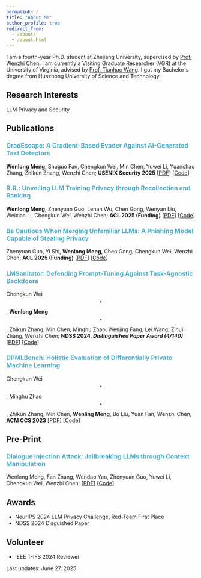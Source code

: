 ```yaml
---
permalink: /
title: "About Me"
author_profile: true
redirect_from: 
  - /about/
  - /about.html
---
```


I am a fourth-year Ph.D. student at Zhejiang University, supervised by [Prof. Wenzhi Chen](https://person.zju.edu.cn/chenwenzhi). I am currently a Visiting Graduate Researcher (VGR) at the University of Virginia, advised by [Prof. Tianhao Wang](https://tianhao.wang/). I got my Bachelor's degree from Huazhong University of Science and Technology.

Research Interests
------

LLM Privacy and Security

Publications
------

### <span style="color:#52ADC8">GradEscape: A Gradient-Based Evader Against AI-Generated Text Detectors</span>
**Wenlong Meng**, Shuguo Fan, Chengkun Wei, Min Chen, Yuwei Li, Yuanchao Zhang, Zhikun Zhang, Wenzhi Chen;
**USENIX Security 2025**
[[PDF](https://arxiv.org/pdf/2506.08188)] [[Code](https://doi.org/10.5281/zenodo.15586856)]

### <span style="color:#52ADC8">R.R.: Unveiling LLM Training Privacy through Recollection and Ranking</span>
**Wenlong Meng**, Zhenyuan Guo, Lenan Wu, Chen Gong, Wenyan Liu, Weixian Li, Chengkun Wei, Wenzhi Chen;
**ACL 2025 (Funding)**
[[PDF](https://arxiv.org/pdf/2502.12658)] [[Code](https://github.com/meng-wenlong/RR)]

### <span style="color:#52ADC8">Be Cautious When Merging Unfamiliar LLMs: A Phishing Model Capable of Stealing Privacy</span>
Zhenyuan Guo, Yi Shi, **Wenlong Meng**, Chen Gong, Chengkun Wei, Wenzhi Chen;
**ACL 2025 (Funding)**
[[PDF](https://arxiv.org/pdf/2502.11533)] [[Code](https://github.com/Guozhenyuan/PhiMM)]

### <span style="color:#52ADC8">LMSanitator: Defending Prompt-Tuning Against Task-Agnostic Backdoors</span>
Chengkun Wei$$^*$$, **Wenlong Meng**$$^*$$, Zhikun Zhang, Min Chen, Minghu Zhao, Wenjing Fang, Lei Wang, Zihui Zhang, Wenzhi Chen;
**NDSS 2024, *Distinguished Paper Award (4/140)***
[[PDF](https://www.ndss-symposium.org/wp-content/uploads/2024-238-paper.pdf)] [[Code](https://github.com/meng-wenlong/LMSanitator)]

### <span style="color:#52ADC8">DPMLBench: Holistic Evaluation of Differentially Private Machine Learning</span>
Chengkun Wei$$^*$$, Minghu Zhao$$^*$$, Zhikun Zhang, Min Chen, **Wenling Meng**, Bo Liu, Yuan Fan, Wenzhi Chen;
**ACM CCS 2023**
[[PDF](https://dl.acm.org/doi/pdf/10.1145/3576915.3616593)] [[Code](https://github.com/DmsKinson/DPMLBench)]

Pre-Print
------

### <span style="color:#52ADC8">Dialogue Injection Attack: Jailbreaking LLMs through Context Manipulation</span>
Wenlong Meng, Fan Zhang, Wendao Yao, Zhenyuan Guo, Yuwei Li, Chengkun Wei, Wenzhi Chen;
[[PDF](https://arxiv.org/pdf/2503.08195v1)] [[Code](https://github.com/meng-wenlong/DIA)]

Awards
------

- NeurIPS 2024 LLM Privacy Challenge, Red-Team First Place
- NDSS 2024 Disguished Paper


Volunteer
------

- IEEE T-IFS 2024 Reviewer


Last updates: June 27, 2025 
